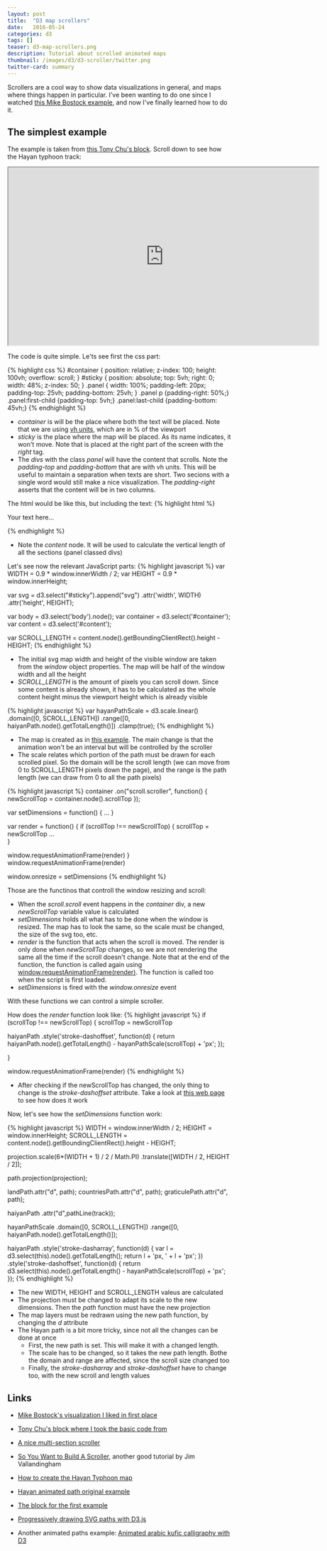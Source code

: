 ```yaml
---
layout: post
title:  "D3 map scrollers"
date:   2016-05-24
categories: d3
tags: []
teaser: d3-map-scrollers.png
description: Tutorial about scrolled animated maps
thumbnail: /images/d3/d3-scroller/twitter.png
twitter-card: summary
---
```

Scrollers are a cool way to show data visualizations in general, and maps where things happen in particular. I've been wanting to do one since I watched [this Mike Bostock example](http://www.nytimes.com/newsgraphics/2013/10/13/russia/), and now I've finally learned how to do it.

The simplest example
--------------------
The example is taken from [this Tony Chu's block](http://bl.ocks.org/tonyhschu/af64df46f7b5b760fc1db1260dd6ec6a). Scroll down to see how the Hayan typhoon track:

<iframe src="https://cdn.rawgit.com/rveciana/eeaa71659adbc88dc4165eaf99dcb9be/raw/4812ed4d7330335bed355a082742367b484b3048/index.html" width="700" height="400" scrolling="yes"></iframe>

The code is quite simple. Le'ts see first the css part:

{% highlight css %}
#container {
  position: relative;
  z-index: 100;
  height: 100vh; 
  overflow: scroll;
}
#sticky { 
  position: absolute; 
  top: 5vh; 
  right: 0; 
  width: 48%; 
  z-index: 50;
}
.panel {
  width: 100%;
  padding-left: 20px;
  padding-top: 25vh;
  padding-bottom: 25vh;
}
.panel p {padding-right: 50%;}
.panel:first-child {padding-top: 5vh;}
.panel:last-child {padding-bottom: 45vh;}
{% endhighlight %}

* *container* is will be the place where both the text will be placed. Note that we are using [vh units](http://www.w3schools.com/cssref/css_units.asp), which are in % of the viewport
* *sticky* is the place where the map will be placed. As its name indicates, it won't move. Note that is placed at the right part of the screen with the *right* tag.
* The *divs* with the class *panel* will have the content that scrolls. Note the *padding-top* and *padding-bottom* that are with vh units. This will be useful to maintain a separation when texts are short. Two secions with a single word would still make a nice visualization. The *padding-right* asserts that the content will be in two columns.

The html would be like this, but including the text:
{% highlight html %}
<div id="sticky"></div>
<div id="container">
  <div id="content">
    <div class="panel">
      <p>Your text here...</p>
    </div>

</div>
{% endhighlight %}

* Note the *content* node. It will be used to calculate the vertical length of all the sections (panel classed divs)

Let's see now the relevant JavaScript parts:
{% highlight javascript %}
var WIDTH = 0.9 * window.innerWidth / 2;
var HEIGHT = 0.9 * window.innerHeight;

var svg = d3.select("#sticky").append("svg")
    .attr('width', WIDTH)
    .attr('height', HEIGHT);

var body = d3.select('body').node();
var container = d3.select('#container');
var content = d3.select('#content');

var SCROLL_LENGTH = content.node().getBoundingClientRect().height - HEIGHT;
{% endhighlight %}

* The initial svg map width and height of the visible window are taken from the *window* object properties. The map will be half of the window width and all the height
* *SCROLL_LENGTH* is the amount of pixels you can scroll down. Since some content is already shown, it has to be calculated as the whole content height minus the viewport height which is already visible

{% highlight javascript %}
var hayanPathScale = d3.scale.linear()
        .domain([0, SCROLL_LENGTH])
        .range([0, haiyanPath.node().getTotalLength()])
        .clamp(true);
{% endhighlight %}

* The map is created as in [this example](http://bl.ocks.org/rveciana/8464690). The main change is that the animation won't be an interval but will be controlled by the scroller
* The scale relates which portion of the path must be drawn for each scrolled pixel. So the domain will be the scroll length (we can move from 0 to SCROLL_LENGTH pixels down the page), and the range is the path length (we can draw from 0 to all the path pixels)

{% highlight javascript %}
container
    .on("scroll.scroller", function() {
    newScrollTop = container.node().scrollTop
});

var setDimensions = function() {
        ...
      }
      
var render = function() {
if (scrollTop !== newScrollTop) {
  scrollTop = newScrollTop
  ...                             
}

window.requestAnimationFrame(render)
}
window.requestAnimationFrame(render)

window.onresize = setDimensions
{% endhighlight %}

Those are the functinos that controll the window resizing and scroll:

* When the *scroll.scroll* event happens in the *container* div, a new *newScrollTop* variable value is calculated
* *setDimensions* holds all what has to be done when the window is resized. The map has to look the same, so the scale must be changed, the size of the svg too, etc.
* *render* is the function that acts when the scroll is moved. The render is only done when *newScrollTop* changes, so we are not rendering the same all the time if the scroll doesn't change. Note that at the end of the function, the function is called again using [window.requestAnimationFrame(render)](https://developer.mozilla.org/en-US/docs/Web/API/window/requestAnimationFrame). The function is called too when the script is first loaded.
* *setDimensions* is fired with the *window.onresize* event

With these functions we can control a simple scroller. 

How does the *render* function look like:
{% highlight javascript %}
if (scrollTop !== newScrollTop) {
  scrollTop = newScrollTop
  
  haiyanPath
     .style('stroke-dashoffset', function(d) {
        return haiyanPath.node().getTotalLength() - hayanPathScale(scrollTop) + 'px';
      });
            
}

window.requestAnimationFrame(render)
{% endhighlight %}

* After checking if the newScrollTop has changed, the only thing to change is the *stroke-dashoffset* attribute. Take a look at [this web page](http://www.alolo.co/blog/2013/11/14/progressively-draw-svg-paths-with-d3js) to see how does it work

Now, let's see how the *setDimensions* function work:

{% highlight javascript %}
WIDTH = window.innerWidth / 2;
HEIGHT = window.innerHeight;
SCROLL_LENGTH = content.node().getBoundingClientRect().height - HEIGHT;

projection.scale(6*(WIDTH + 1) / 2 / Math.PI)
  .translate([WIDTH / 2, HEIGHT / 2]);

path.projection(projection);

landPath.attr("d", path);
countriesPath.attr("d", path);
graticulePath.attr("d", path);

haiyanPath
  .attr("d",pathLine(track));

hayanPathScale
  .domain([0, SCROLL_LENGTH])
  .range([0, haiyanPath.node().getTotalLength()]);

haiyanPath
  .style('stroke-dasharray', function(d) {
    var l = d3.select(this).node().getTotalLength();
    return l + 'px, ' + l + 'px';
   })
  .style('stroke-dashoffset', function(d) {
    return d3.select(this).node().getTotalLength() - hayanPathScale(scrollTop) + 'px';
  });
{% endhighlight %}

* The new WIDTH, HEIGHT and SCROLL_LENGTH valeus are calculated
* The projection must be changed to adapt its scale to the new dimensions. Then the *path* function must have the new projection
* The map layers must be redrawn using the new path function, by changing the *d* attribute
* The Hayan path is a bit more tricky, since not all the changes can be done at once
    * First, the new path is set. This will make it with a changed length. 
    * The scale has to be changed, so it takes the new path length. Bothe the domain and range are affected, since the scroll size changed too
    * Finally, the *stroke-dasharray* and *stroke-dashoffset* have to change too, with the new scroll and length values

Links
-----
* [Mike Bostock's visualization I liked in first place](http://www.nytimes.com/newsgraphics/2013/10/13/russia/)
* [Tony Chu's block where I took the basic code from](http://bl.ocks.org/tonyhschu/af64df46f7b5b760fc1db1260dd6ec6a)
* [A nice multi-section scroller](http://www.r2d3.us/visual-intro-to-machine-learning-part-1/)
* [So You Want to Build A Scroller](http://vallandingham.me/scroller.html), another good tutorial by Jim Vallandingham

* [How to create the Hayan Typhoon map](http://bl.ocks.org/rveciana/8463775)
* [Hayan animated path original example](http://bl.ocks.org/rveciana/8464690)
* [The block for the first example](http://bl.ocks.org/rveciana/eeaa71659adbc88dc4165eaf99dcb9be)
* [Progressively drawing SVG paths with D3.js](http://www.alolo.co/blog/2013/11/14/progressively-draw-svg-paths-with-d3js)
* Another animated paths example: [Animated arabic kufic calligraphy with D3](http://bl.ocks.org/rveciana/7664109)

